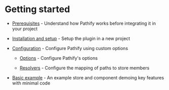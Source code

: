 # Getting started

- [Prerequisites](/guide/prerequisites.md) - Understand how Pathify works before integrating it in your project

- [Installation and setup](/guide/setup.md) - Setup the plugin in a new project

- [Configuration](/guide/config.md) - Configure Pathify using custom options 

    - [Options](/guide/options.md) - Configure Pathify's options
    
    - [Resolvers](/guide/resolvers.md) - Configure the mapping of paths to store members
    
- [Basic example](/guide/example.md) - An example store and component demoing key features with minimal code

